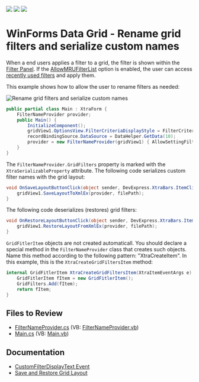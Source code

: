 <!-- default badges list -->
![](https://img.shields.io/endpoint?url=https://codecentral.devexpress.com/api/v1/VersionRange/128631455/21.1.3%2B)
[![](https://img.shields.io/badge/Open_in_DevExpress_Support_Center-FF7200?style=flat-square&logo=DevExpress&logoColor=white)](https://supportcenter.devexpress.com/ticket/details/T329217)
[![](https://img.shields.io/badge/📖_How_to_use_DevExpress_Examples-e9f6fc?style=flat-square)](https://docs.devexpress.com/GeneralInformation/403183)
<!-- default badges end -->

# WinForms Data Grid - Rename grid filters and serialize custom names

When a end users applies a filter to a grid, the filter is shown within the [Filter Panel](https://docs.devexpress.com/WindowsForms/1424/controls-and-libraries/data-grid/visual-elements/view-common-elements/filter-panel). If the [AllowMRUFilterList](https://docs.devexpress.com/WindowsForms/DevExpress.XtraGrid.Views.Base.ColumnViewOptionsFilter.AllowMRUFilterList) option is enabled, the user can access [recently used filters](https://docs.devexpress.com/WindowsForms/1448/controls-and-libraries/data-grid/visual-elements/view-common-elements/views-mru-(most-recently-used)-filter-list) and apply them.

This example shows how to allow the user to rename filters as needed:

![Rename grid filters and serialize custom names](https://raw.githubusercontent.com/DevExpress-Examples/how-to-set-custom-names-for-grid-filters-and-save-restore-these-names-with-a-grid-layout-t329217/21.1.3%2B/media/winforms-grid-custom-filter-names.gif)

```csharp
public partial class Main : XtraForm {
    FilterNameProvider provider;
    public Main() {
        InitializeComponent();
        gridView1.OptionsView.FilterCriteriaDisplayStyle = FilterCriteriaDisplayStyle.Text;
        recordBindingSource.DataSource = DataHelper.GetData(10);
        provider = new FilterNameProvider(gridView1) { AllowSettingFilterNames = true };
    }
}
```

The `FilterNameProvider.GridFilters` property is marked with the `XtraSerializableProperty` attribute. The following code serializes custom filter names with the grid layout:

```csharp
void OnSaveLayoutButtonClick(object sender, DevExpress.XtraBars.ItemClickEventArgs e) {
    gridView1.SaveLayoutToXmlEx(provider, filePath);
}
```

The following code deserializes (restores) grid filters:

```csharp
void OnRestoreLayoutButtonClick(object sender, DevExpress.XtraBars.ItemClickEventArgs e) {
    gridView1.RestoreLayoutFromXmlEx(provider, filePath);
}
```

`GridFitlerItem` objects are not created automaticall. You should declare a special method in the `FilterNameProvider` class that creates such objects. Name this method according to the following pattern: "XtraCreate<PropertyName>Item". In this example, this is the `XtraCreateGridFiltersItem` method:

```csharp
internal GridFitlerItem XtraCreateGridFiltersItem(XtraItemEventArgs e) {
    GridFitlerItem fItem = new GridFitlerItem();
    GridFilters.Add(fItem);
    return fItem;
}
```


## Files to Review

* [FilterNameProvider.cs](./CS/WindowsApplication3/FilterNameProvider.cs) (VB: [FilterNameProvider.vb](./VB/WindowsApplication3/FilterNameProvider.vb))
* [Main.cs](./CS/WindowsApplication3/Main.cs) (VB: [Main.vb](./VB/WindowsApplication3/Main.vb))


## Documentation

* [CustomFilterDisplayText Event](https://docs.devexpress.com/WindowsForms/DevExpress.XtraGrid.Views.Base.ColumnView.CustomFilterDisplayText)
* [Save and Restore Grid Layout](https://docs.devexpress.com/WindowsForms/772/controls-and-libraries/data-grid/save-and-restore-layout)
